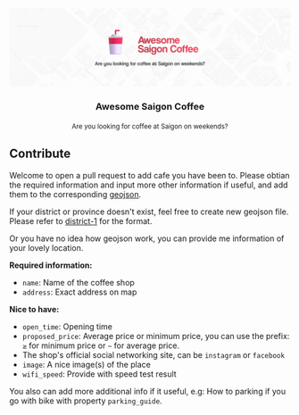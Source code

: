 <div align="center">
  <img src="./static/featured.png"> 
</div>

<h3 align="center">
  Awesome Saigon Coffee
</h3>

<div align="center">
  <small>
    Are you looking for coffee at Saigon on weekends?
  </small>
</div>

## Contribute

Welcome to open a pull request to add cafe you have been to. Please obtian the required information and input more other information if useful, and add them to the corresponding [geojson](https://geojson.org/geojson-spec.html).

If your district or province doesn't exist, feel free to create new geojson file. Please refer to [district-1](/district-1.geojson) for the format.

Or you have no idea how geojson work, you can provide me information of your lovely location.

**Required information:**
- `name`: Name of the coffee shop
- `address`: Exact address on map

**Nice to have:**
- `open_time`: Opening time
- `proposed_price`: Average price or minimum price, you can use the prefix: `≥` for minimum price or `~` for average price.
- The shop's official social networking site, can be `instagram` or `facebook`
- `image`: A nice image(s) of the place
- `wifi_speed`: Provide with speed test result

You also can add more additional info if it useful, e.g: How to parking if you go with bike with property `parking_guide`.
